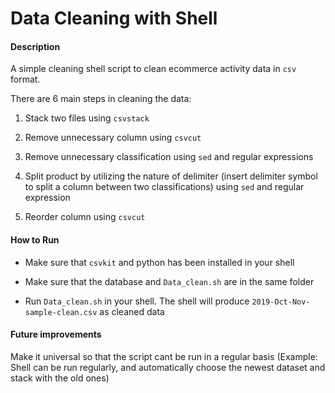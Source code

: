 # Data Cleaning with Shell

#### Description

A simple cleaning shell script to clean ecommerce activity data in `csv` format. 



There are 6 main steps in cleaning the data:

1. Stack two files using `csvstack`

2. Remove unnecessary column using `csvcut`

3. Remove unnecessary classification using `sed` and regular expressions

4. Split product by utilizing the nature of delimiter (insert delimiter symbol to split a column between two classifications) using `sed` and regular expression

5. Reorder column using `csvcut`



#### How to Run

- Make sure that `csvkit` and python has been installed in your shell

- Make sure that the database and `Data_clean.sh` are in the same folder

- Run `Data_clean.sh` in your shell. The shell will produce `2019-Oct-Nov-sample-clean.csv` as cleaned data



#### Future improvements

Make it universal so that the script cant be run in a regular basis (Example: Shell can be run regularly, and automatically choose the newest dataset and stack with the old ones)
